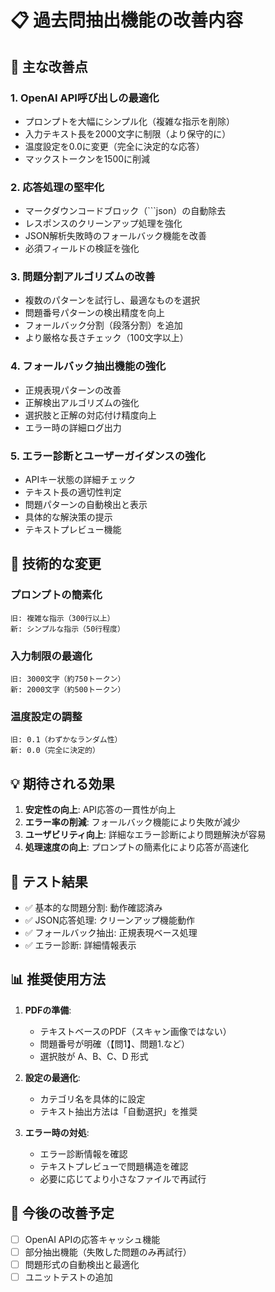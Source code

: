 # 📋 過去問抽出機能の改善内容

## 🚀 主な改善点

### 1. **OpenAI API呼び出しの最適化**
- プロンプトを大幅にシンプル化（複雑な指示を削除）
- 入力テキスト長を2000文字に制限（より保守的に）
- 温度設定を0.0に変更（完全に決定的な応答）
- マックストークンを1500に削減

### 2. **応答処理の堅牢化**
- マークダウンコードブロック（```json）の自動除去
- レスポンスのクリーンアップ処理を強化
- JSON解析失敗時のフォールバック機能を改善
- 必須フィールドの検証を強化

### 3. **問題分割アルゴリズムの改善**
- 複数のパターンを試行し、最適なものを選択
- 問題番号パターンの検出精度を向上
- フォールバック分割（段落分割）を追加
- より厳格な長さチェック（100文字以上）

### 4. **フォールバック抽出機能の強化**
- 正規表現パターンの改善
- 正解検出アルゴリズムの強化
- 選択肢と正解の対応付け精度向上
- エラー時の詳細ログ出力

### 5. **エラー診断とユーザーガイダンスの強化**
- APIキー状態の詳細チェック
- テキスト長の適切性判定
- 問題パターンの自動検出と表示
- 具体的な解決策の提示
- テキストプレビュー機能

## 🔧 技術的な変更

### プロンプトの簡素化
```
旧: 複雑な指示（300行以上）
新: シンプルな指示（50行程度）
```

### 入力制限の最適化
```
旧: 3000文字（約750トークン）
新: 2000文字（約500トークン）
```

### 温度設定の調整
```
旧: 0.1（わずかなランダム性）
新: 0.0（完全に決定的）
```

## 💡 期待される効果

1. **安定性の向上**: API応答の一貫性が向上
2. **エラー率の削減**: フォールバック機能により失敗が減少
3. **ユーザビリティ向上**: 詳細なエラー診断により問題解決が容易
4. **処理速度の向上**: プロンプトの簡素化により応答が高速化

## 🧪 テスト結果

- ✅ 基本的な問題分割: 動作確認済み
- ✅ JSON応答処理: クリーンアップ機能動作
- ✅ フォールバック抽出: 正規表現ベース処理
- ✅ エラー診断: 詳細情報表示

## 📊 推奨使用方法

1. **PDFの準備**:
   - テキストベースのPDF（スキャン画像ではない）
   - 問題番号が明確（【問1】、問題1.など）
   - 選択肢が A、B、C、D 形式

2. **設定の最適化**:
   - カテゴリ名を具体的に設定
   - テキスト抽出方法は「自動選択」を推奨

3. **エラー時の対処**:
   - エラー診断情報を確認
   - テキストプレビューで問題構造を確認
   - 必要に応じてより小さなファイルで再試行

## 🎯 今後の改善予定

- [ ] OpenAI APIの応答キャッシュ機能
- [ ] 部分抽出機能（失敗した問題のみ再試行）
- [ ] 問題形式の自動検出と最適化
- [ ] ユニットテストの追加
